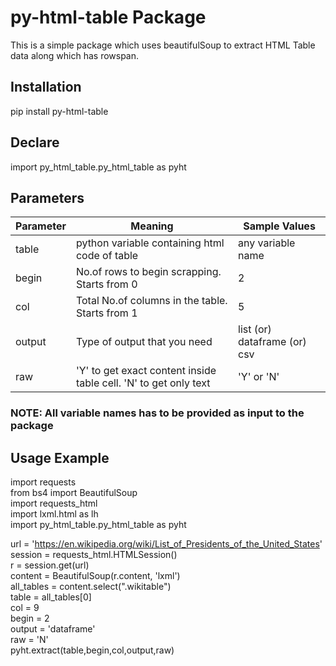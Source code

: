 # py-html-table Package

This is a simple package which uses beautifulSoup to extract HTML Table data along which has rowspan.

## Installation

pip install py-html-table

## Declare

import py_html_table.py_html_table as pyht

## Parameters

Parameter | Meaning | Sample Values
----------|---------|--------
table | python variable containing html code of table | any variable name
begin | No.of rows to begin scrapping. Starts from 0 | 2
col | Total No.of columns in the table. Starts from 1 | 5
output | Type of output that you need | list (or) dataframe (or) csv
raw | 'Y' to get exact content inside table cell. 'N' to get only text | 'Y' or 'N'

### NOTE: All variable names has to be provided as input to the package
## Usage Example

import requests\
from bs4 import BeautifulSoup\
import requests_html\
import lxml.html as lh\
import py_html_table.py_html_table as pyht

url = 'https://en.wikipedia.org/wiki/List_of_Presidents_of_the_United_States' \
session = requests_html.HTMLSession()\
r = session.get(url)\
content = BeautifulSoup(r.content, 'lxml')\
all_tables = content.select(".wikitable") \
table = all_tables[0] \
col = 9\
begin = 2\
output = 'dataframe'\
raw = 'N'\
pyht.extract(table,begin,col,output,raw)